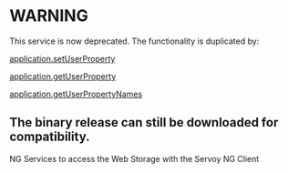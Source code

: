 # WARNING
This service is now deprecated. The functionality is duplicated by:

[application.setUserProperty](https://wiki.servoy.com/display/DOCS/Application#Application-getUserProperty(name))

[application.getUserProperty](https://wiki.servoy.com/display/DOCS/Application#Application-setUserProperty(name,value))

[application.getUserPropertyNames](https://wiki.servoy.com/display/DOCS/Application#Application-getUserPropertyNames())

The binary release can still be downloaded for compatibility.
---
NG Services to access the Web Storage with the Servoy NG Client
